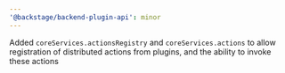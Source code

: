 ```yaml
---
'@backstage/backend-plugin-api': minor
---
```


Added `coreServices.actionsRegistry` and `coreServices.actions` to allow registration of distributed actions from plugins, and the ability to invoke these actions
